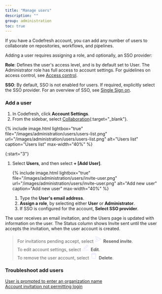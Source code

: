 ```yaml
---
title: "Manage users"
description: ""
group: administration
toc: true
---
```


If you have a Codefresh account, you can add any number of users to collaborate on repositories, workflows, and pipelines.  

Adding a user requires assigning a role, and optionally, an SSO provider:

**Role**: Defines the user's access level, and is by default set to User. The Administrator role has full access to account settings. 
For guidelines on access control, see [Access control]({{site.baseurl}}/docs/administration/access-control/).  

**SSO**: By default, SSO is not enabled for users. If required, explicitly select the SSO provider. For an overview of SSO, see [Single Sign on]({{site.baseurl}}/docs/administration/single-sign-on/).

### Add a user  
1. In Codefresh, click **Account Settings**.
1. From the sidebar, select [Collaboration](https://g.codefresh.io/2.0/account-settings/users){:target="\_blank"}.  
  
  {% include
   image.html
   lightbox="true"
   file="/images/administration/users/users-list.png"
   url="/images/administration/users/users-list.png"
   alt="Users list"
   caption="Users list"
   max-width="40%"
   %}

{:start="3"} 
1. Select **Users**, and then select **+ [Add User]**.

   {% include 
   image.html 
   lightbox="true" 
   file="/images/administration/users/invite-user.png" 
   url="/images/administration/users/invite-user.png" 
   alt="Add new user" 
   caption="Add new user"
   max-width="40%" 
   %}  

   1. Type the **User's email address**.  
   1. **Assign a role**, by selecting either **User** or **Administrator**.  
   1. If SSO is configured for the account, **Select SSO provider**.  


The user receives an email invitation, and the Users page is updated with information on the user. 
The Status column shows Invite sent until the user accepts the invitation, when the user account is created. 

> For invitations pending accept, select ![](/images/administration/users/icon-Send.png?display=inline-block) **Resend invite**.  
  To edit account settings, select ![](/images/administration/users/icon-Edit.png?display=inline-block) **Edit**.  
  To remove the user account, select ![](/images/administration/users/icon-Delete.png?display=inline-block) **Delete**.


### Troubleshoot add users
[User is prompted to enter an organization name](https://support.codefresh.io/hc/en-us/articles/360020177959-User-is-prompted-to-enter-an-organization-name)  
[Account invitation not permitting login](https://support.codefresh.io/hc/en-us/articles/360015251000-Account-invitation-not-permitting-login)

